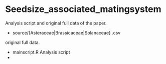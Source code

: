 # Seedsize_associated_matingsystem
Analysis script and original full data of the paper.
- source/{Asteraceae|Brassicaceae|Solanaceae} .csv  

original full data.
- mainscript.R
Analysis script
- 
